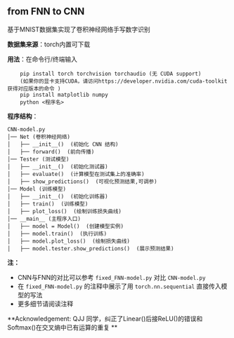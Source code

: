 ## from FNN to CNN

基于MNIST数据集实现了卷积神经网络手写数字识别

**数据集来源**：torch内置可下载

**用法**：在命令行/终端输入

```
    pip install torch torchvision torchaudio (无 CUDA support)
	(如果你的显卡支持CUDA，请访问https://developer.nvidia.com/cuda-toolkit获得对应版本的命令 )
	pip install matplotlib numpy
	python <程序名>
```

**程序结构**：

```
CNN-model.py
│── Net (卷积神经网络)
│   ├── __init__()  (初始化 CNN 结构)
│   ├── forward()  (前向传播)
│── Tester (测试模型)
│   ├── __init__()  (初始化测试器)
│   ├── evaluate()  (计算模型在测试集上的准确率)
│   ├── show_predictions()  (可视化预测结果,可调参)
│── Model (训练模型)
│   ├── __init__()  (初始化训练器)
│   ├── train()  (训练模型)
│   ├── plot_loss()  (绘制训练损失曲线)
│── __main__ (主程序入口)
│   ├── model = Model()  (创建模型实例)
│   ├── model.train()  (执行训练)
│   ├── model.plot_loss()  (绘制损失曲线)
│   ├── model.tester.show_predictions()  (展示预测结果)
```

**注：**

- CNN与FNN的对比可以参考 `fixed_FNN-model.py` 对比 `CNN-model.py`
- 在 `fixed_FNN-model.py` 的注释中展示了用 `torch.nn.sequential` 直接传入模型的写法
- 更多细节请阅读注释

**Acknowledgement: QJJ 同学，纠正了Linear()后接ReLU()的错误和Softmax()在交叉熵中已有运算的重复 **
